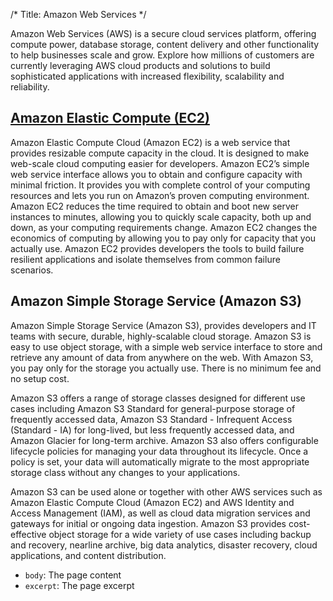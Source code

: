 /*
Title: Amazon Web Services
*/

Amazon Web Services (AWS) is a secure cloud services platform, offering compute power, database storage,
content delivery and other functionality to help businesses scale and grow. Explore how millions of customers
are currently leveraging AWS cloud products and solutions to build sophisticated applications with increased
flexibility, scalability and reliability.

## [Amazon Elastic Compute (EC2)](https://aws.amazon.com/ec2/?nc2=h_m1)
Amazon Elastic Compute Cloud (Amazon EC2) is a web service that provides resizable compute
capacity in the cloud. It is designed to make web-scale cloud computing easier for developers.
Amazon EC2’s simple web service interface allows you to obtain and configure
capacity with minimal friction. It provides you with complete control of your
computing resources and lets you run on Amazon’s proven computing environment.
Amazon EC2 reduces the time required to obtain and boot new server instances to
minutes, allowing you to quickly scale capacity, both up and down, as your computing
requirements change. Amazon EC2 changes the economics of computing by allowing you to
pay only for capacity that you actually use. Amazon EC2 provides developers the tools to
build failure resilient applications and isolate themselves from common failure scenarios.


## Amazon Simple Storage Service (Amazon S3)
Amazon Simple Storage Service (Amazon S3), provides developers and IT teams with secure,
durable, highly-scalable cloud storage. Amazon S3 is easy to use object storage, with a
simple web service interface to store and retrieve any amount of data from anywhere on
the web. With Amazon S3, you pay only for the storage you actually use. There is no
minimum fee and no setup cost.

Amazon S3 offers a range of storage classes designed for
different use cases including Amazon S3 Standard for general-purpose storage of
frequently accessed data, Amazon S3 Standard - Infrequent Access (Standard - IA) for
long-lived, but less frequently accessed data, and Amazon Glacier for long-term archive.
Amazon S3 also offers configurable lifecycle policies for managing your data throughout
its lifecycle. Once a policy is set, your data will automatically migrate to the most
appropriate storage class without any changes to your applications.

Amazon S3 can be used alone or together with other AWS services such as
Amazon Elastic Compute Cloud (Amazon EC2) and AWS Identity and Access Management (IAM),
as well as cloud data migration services and gateways for initial or ongoing data
ingestion. Amazon S3 provides cost-effective object storage for a wide variety of use
cases including backup and recovery, nearline archive, big data analytics, disaster
recovery, cloud applications, and content distribution.




* `body`: The page content
* `excerpt`: The page excerpt
